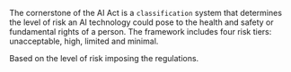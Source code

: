 The cornerstone of the AI Act is a `classification` system that determines the level of risk an AI technology could pose to the health and safety or fundamental rights of a person. The framework includes four risk tiers: unacceptable, high, limited and minimal.

Based on the level of risk imposing the regulations.